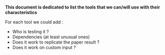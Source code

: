**This document is dedicated to list the tools that we can/will use with their characteristics**

For each tool we could add : 
  - Who is testing it ?
  - Dependencies (at least unusual ones)
  - Does it work to replicate the paper result ?
  - Does it work on custom input ?
